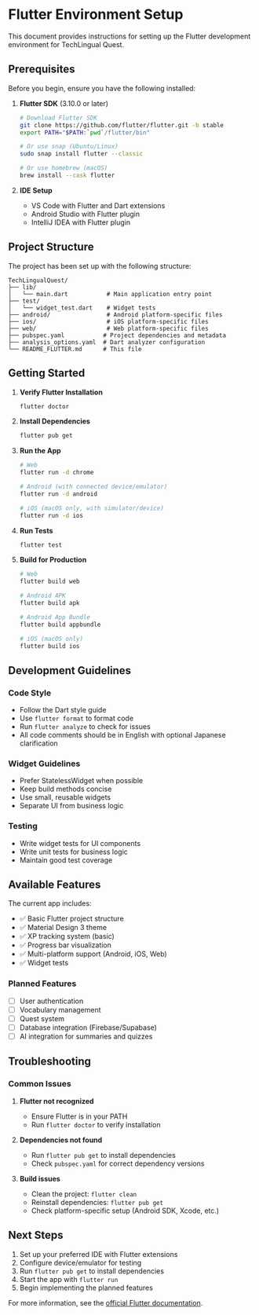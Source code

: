 # Flutter Environment Setup

This document provides instructions for setting up the Flutter development environment for TechLingual Quest.

## Prerequisites

Before you begin, ensure you have the following installed:

1. **Flutter SDK** (3.10.0 or later)
   ```bash
   # Download Flutter SDK
   git clone https://github.com/flutter/flutter.git -b stable
   export PATH="$PATH:`pwd`/flutter/bin"
   
   # Or use snap (Ubuntu/Linux)
   sudo snap install flutter --classic
   
   # Or use homebrew (macOS)
   brew install --cask flutter
   ```

2. **IDE Setup**
   - VS Code with Flutter and Dart extensions
   - Android Studio with Flutter plugin
   - IntelliJ IDEA with Flutter plugin

## Project Structure

The project has been set up with the following structure:

```
TechLingualQuest/
├── lib/
│   └── main.dart           # Main application entry point
├── test/
│   └── widget_test.dart    # Widget tests
├── android/                # Android platform-specific files
├── ios/                    # iOS platform-specific files  
├── web/                    # Web platform-specific files
├── pubspec.yaml           # Project dependencies and metadata
├── analysis_options.yaml  # Dart analyzer configuration
└── README_FLUTTER.md      # This file
```

## Getting Started

1. **Verify Flutter Installation**
   ```bash
   flutter doctor
   ```

2. **Install Dependencies**
   ```bash
   flutter pub get
   ```

3. **Run the App**
   ```bash
   # Web
   flutter run -d chrome
   
   # Android (with connected device/emulator)
   flutter run -d android
   
   # iOS (macOS only, with simulator/device)
   flutter run -d ios
   ```

4. **Run Tests**
   ```bash
   flutter test
   ```

5. **Build for Production**
   ```bash
   # Web
   flutter build web
   
   # Android APK
   flutter build apk
   
   # Android App Bundle
   flutter build appbundle
   
   # iOS (macOS only)
   flutter build ios
   ```

## Development Guidelines

### Code Style
- Follow the Dart style guide
- Use `flutter format` to format code
- Run `flutter analyze` to check for issues
- All code comments should be in English with optional Japanese clarification

### Widget Guidelines
- Prefer StatelessWidget when possible
- Keep build methods concise
- Use small, reusable widgets
- Separate UI from business logic

### Testing
- Write widget tests for UI components
- Write unit tests for business logic
- Maintain good test coverage

## Available Features

The current app includes:
- ✅ Basic Flutter project structure
- ✅ Material Design 3 theme
- ✅ XP tracking system (basic)
- ✅ Progress bar visualization
- ✅ Multi-platform support (Android, iOS, Web)
- ✅ Widget tests

### Planned Features
- [ ] User authentication
- [ ] Vocabulary management
- [ ] Quest system
- [ ] Database integration (Firebase/Supabase)
- [ ] AI integration for summaries and quizzes

## Troubleshooting

### Common Issues

1. **Flutter not recognized**
   - Ensure Flutter is in your PATH
   - Run `flutter doctor` to verify installation

2. **Dependencies not found**
   - Run `flutter pub get` to install dependencies
   - Check `pubspec.yaml` for correct dependency versions

3. **Build issues**
   - Clean the project: `flutter clean`
   - Reinstall dependencies: `flutter pub get`
   - Check platform-specific setup (Android SDK, Xcode, etc.)

## Next Steps

1. Set up your preferred IDE with Flutter extensions
2. Configure device/emulator for testing
3. Run `flutter pub get` to install dependencies
4. Start the app with `flutter run`
5. Begin implementing the planned features

For more information, see the [official Flutter documentation](https://docs.flutter.dev/).